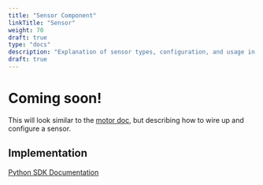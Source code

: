 ```yaml
---
title: "Sensor Component"
linkTitle: "Sensor"
weight: 70
draft: true
type: "docs"
description: "Explanation of sensor types, configuration, and usage in Viam."
draft: true
---
```

# Coming soon!
This will look similar to the [motor doc](../motor), but describing how to wire up and configure a sensor.

## Implementation

[Python SDK Documentation](https://python.viam.dev/autoapi/viam/components/sensor/index.html)
